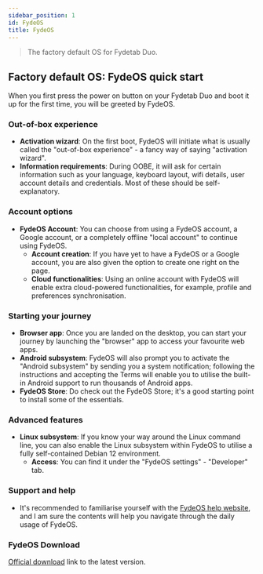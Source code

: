 ```yaml
---
sidebar_position: 1
id: FydeOS
title: FydeOS
---
```

> The factory default OS for Fydetab Duo.

## Factory default OS: FydeOS quick start

When you first press the power on button on your Fydetab Duo and boot it up for the first time, you will be greeted by FydeOS.

### Out-of-box experience

- **Activation wizard**: On the first boot, FydeOS will initiate what is usually called the "out-of-box experience" - a fancy way of saying "activation wizard".
- **Information requirements**: During OOBE, it will ask for certain information such as your language, keyboard layout, wifi details, user account details and credentials. Most of these should be self-explanatory.

### Account options

- **FydeOS Account**: You can choose from using a FydeOS account, a Google account, or a completely offline "local account" to continue using FydeOS.
    - **Account creation**: If you have yet to have a FydeOS or a Google account, you are also given the option to create one right on the page.
    - **Cloud functionalities**: Using an online account with FydeOS will enable extra cloud-powered functionalities, for example, profile and preferences synchronisation.

### Starting your journey

- **Browser app**: Once you are landed on the desktop, you can start your journey by launching the "browser" app to access your favourite web apps.
- **Android subsystem**: FydeOS will also prompt you to activate the "Android subsystem" by sending you a system notification; following the instructions and accepting the Terms will enable you to utilise the built-in Android support to run thousands of Android apps.
- **FydeOS Store**: Do check out the FydeOS Store; it's a good starting point to install some of the essentials.

### Advanced features

- **Linux subsystem**: If you know your way around the Linux command line, you can also enable the Linux subsystem within FydeOS to utilise a fully self-contained Debian 12 environment.
    - **Access**: You can find it under the "FydeOS settings" - "Developer" tab.

### Support and help

- It's recommended to familiarise yourself with the [FydeOS help website](https://fydeos.io/help), and I am sure the contents will help you navigate through the daily usage of FydeOS.

### FydeOS Download

[Official download]((https://fydeos.io/download/device/fydetab_duo-fydeos)
) link to the latest version.